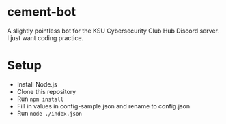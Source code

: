 # cement-bot
A slightly pointless bot for the KSU Cybersecurity Club Hub Discord server. I just want coding practice.

# Setup
- Install Node.js
- Clone this repository
- Run `npm install`
- Fill in values in config-sample.json and rename to config.json
- Run `node ./index.json`